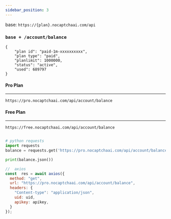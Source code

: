 ```yaml
---
sidebar_position: 3
---
```


base: `https://{plan}.nocaptchaai.com/api`

### `base + /account/balance`

```
{
    "plan id": "paid-1m-xxxxxxxxxx",
    "plan type": "paid",
    "planlimit": 1000000,
    "status": "active",
    "used": 689797
}
```

#### Pro Plan
---

```
https://pro.nocaptchaai.com/api/account/balance
```

#### Free Plan
---

```
https://free.nocaptchaai.com/api/account/balance
```

```py

# python requests
import requests
balance = requests.get('https://pro.nocaptchaai.com/api/account/balance', headers={'uid': '', 'apikey': ''})

print(balance.json())

```

```js
//  axios
const  res = await axios({
  method: "get",
  url: "https://pro.nocaptchaai.com/api/account/balance",
  headers: {
    "Content-type": "application/json",
    uid: uid,
    apikey: apikey,
  }
});

```
